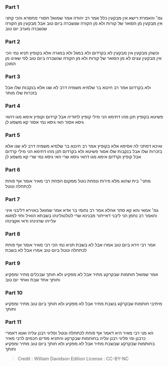 
### Part 1
גמ׳ והאמרת רישא אין מבקעין כלל אמר רב יהודה אמר שמואל חסורי מחסרא והכי קתני אין מבקעין מן הסואר של קורות ולא מן הקורה שנשברה ביום טוב אבל מבקעין מן הקורה שנשברה מערב יום טוב 

### Part 2
וכשהן מבקעין אין מבקעין לא בקרדום ולא במגל ולא במגרה אלא בקופיץ תניא נמי הכי אין מבקעין עצים לא מן הסואר של קורות ולא מן הקורה שנשברה ביום טוב לפי שאינו מן המוכן

### Part 3
ולא בקרדום אמר רב חיננא בר שלמיא משמיה דרב לא שנו אלא בנקבות שלו אבל בזכרות שלו מותר 

### Part 4
פשיטא בקופיץ תנן מהו דתימא הני מילי קופיץ לחודיה אבל קרדום וקופיץ אימא מגו דהאי גיסא אסור האי גיסא נמי אסור קא משמע לן

### Part 5
ואיכא דמתני לה אסיפא אלא בקופיץ אמר רב חיננא בר שלמיא משמיה דרב לא שנו אלא בזכרות שלו אבל בנקבות שלו אסור פשיטא ולא בקרדום תנן מהו דתימא הני מילי קרדום אבל קופיץ וקרדום אימא מגו דהאי גיסא שרי האי גיסא נמי שרי קא משמע לן 

### Part 6
מתני׳ בית שהוא מלא פירות ונפחת נוטל ממקום הפחת רבי מאיר אומר אף פוחת לכתחלה ונוטל 

### Part 7
גמ׳ אמאי והא קא סתר אהלא אמר רב נחומי בר אדא אמר שמואל באוירא דליבני איני והאמר רב נחמן הני ליבני דאייתור מבנינא שרי לטלטולינהו בשבתא הואיל וחזי למזגא עלייהו שרגינהו ודאי אקצינהו 

### Part 8
אמר רבי זירא ביום טוב אמרו אבל לא בשבת תניא נמי הכי רבי מאיר אומר אף פוחת לכתחלה ונוטל ביום טוב אמרו אבל לא בשבת 

### Part 9
אמר שמואל חותמות שבקרקע מתיר אבל לא מפקיע ולא חותך שבכלים מתיר ומפקיע וחותך אחד שבת ואחד יום טוב 

### Part 10
מיתיבי חותמות שבקרקע בשבת מתיר אבל לא מפקיע ולא חותך ביום טוב מתיר ומפקיע וחותך 

### Part 11
הא מני רבי מאיר היא דאמר אף פוחת לכתחלה ונוטל ופליגי רבנן עליה ואנא דאמרי כרבנן ומי פליגי רבנן עליה בחותמות שבקרקע והתניא מודים חכמים לרבי מאיר בחותמות שבקרקע שבשבת מתיר אבל לא מפקיע ולא חותך ביום טוב מתיר ומפקיע וחותך 

>Credit : William Davidson Edition
>License : CC-BY-NC
